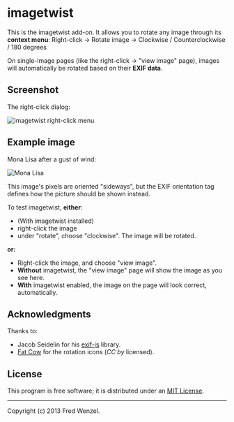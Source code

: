 imagetwist
==========

This is the imagetwist add-on. It allows you to rotate any image through
its **context menu**: Right-click -> Rotate image -> Clockwise /
Counterclockwise / 180 degrees

On single-image pages (like the right-click -> "view image" page), images
will automatically be rotated based on their **EXIF data**.

Screenshot
----------
The right-click dialog:

![imagetwist right-click menu](https://raw.github.com/fwenzel/imagetwist/master/screenshot.jpg)

Example image
-------------
Mona Lisa after a gust of wind:

![Mona Lisa](https://raw.github.com/fwenzel/imagetwist/master/monalisa.jpg)

This image's pixels are oriented "sideways", but the EXIF orientation tag
defines how the picture should be shown instead.

To test imagetwist, **either**:

* (With imagetwist installed)
* right-click the image
* under "rotate", choose "clockwise". The image will be rotated.

**or:**

* Right-click the image, and choose "view image".
* **Without** imagetwist, the "view image" page will show the image as you
  see here.
* **With** imagetwist enabled, the image on the page will look correct,
  automatically.

Acknowledgments
---------------

Thanks to:

* Jacob Seidelin for his [exif-js](https://github.com/jseidelin/exif-js)
  library.
* [Fat Cow](http://www.iconfinder.com/search/?q=iconset%3Afatcow) for the
  rotation icons (*CC by* licensed).

## License

This program is free software; it is distributed under an
[MIT License](http://github.com/fwenzel/imagetwist/blob/master/LICENSE.txt).

---

Copyright (c) 2013 Fred Wenzel.
